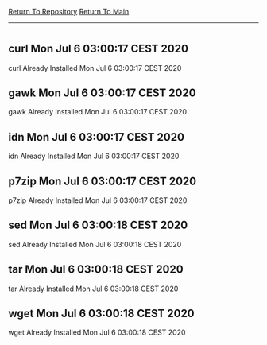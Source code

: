 [Return To Repository](https://github.com/bast69/piholeparser/)
[Return To Main](https://github.com/bast69/piholeparser/blob/master/RecentRunLogs/Mainlog.md)
____________________________________
# 
## curl Mon Jul  6 03:00:17 CEST 2020
curl Already Installed Mon Jul  6 03:00:17 CEST 2020
## gawk Mon Jul  6 03:00:17 CEST 2020
gawk Already Installed Mon Jul  6 03:00:17 CEST 2020
## idn Mon Jul  6 03:00:17 CEST 2020
idn Already Installed Mon Jul  6 03:00:17 CEST 2020
## p7zip Mon Jul  6 03:00:17 CEST 2020
p7zip Already Installed Mon Jul  6 03:00:17 CEST 2020
## sed Mon Jul  6 03:00:18 CEST 2020
sed Already Installed Mon Jul  6 03:00:18 CEST 2020
## tar Mon Jul  6 03:00:18 CEST 2020
tar Already Installed Mon Jul  6 03:00:18 CEST 2020
## wget Mon Jul  6 03:00:18 CEST 2020
wget Already Installed Mon Jul  6 03:00:18 CEST 2020
